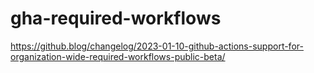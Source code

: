 # gha-required-workflows
https://github.blog/changelog/2023-01-10-github-actions-support-for-organization-wide-required-workflows-public-beta/
